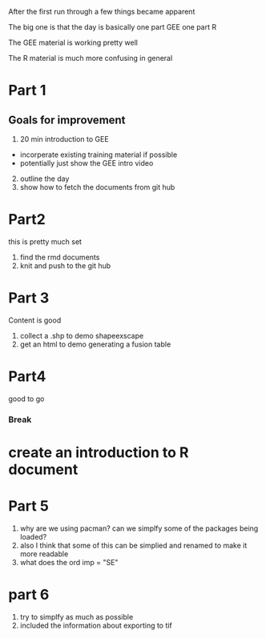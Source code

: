 After the first run through a few things became apparent

The big one is that the day is basically one part GEE one part R

The GEE material is working pretty well

The R material is much more confusing in general
# Part 1
## Goals for improvement
1. 20 min introduction to GEE
  - incorperate existing training material if possible
  - potentially just show the GEE intro video
2. outline the day
3. show how to fetch the documents from git hub


# Part2
this is pretty much set
1. find the rmd documents
2. knit and push to the git hub

# Part 3
Content is good
1. collect a .shp to demo shapeexscape
2. get an html to demo generating a fusion table

# Part4
good to go

### Break

# create an introduction to R document

# Part 5
1. why are we using pacman? can we simplfy some of the packages being loaded?
2. also I think that some of this can be simplied and renamed to make it more readable
3. what does the ord imp = "SE"


# part 6
1. try to simplfy as much as possible
2. included the information about exporting to tif
